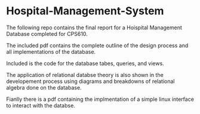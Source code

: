 # Hospital-Management-System

The following repo contains the final report for a Hoispital Management Database completed for CPS610.<br>

The included pdf contains the complete outline of the design process and all implementations of the database.<br>

Included is the code for the database tabes, queries, and views.<br>

The application of relational databse theory is also shown in the developement process using diagrams and breakdowns of relational algebra done on the database.<br>

Fianlly there is a pdf containing the implmentation of a simple linux interface to interact with the databse.
